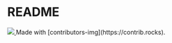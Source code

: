# README #
<!-- Copy-paste in your Readme.md file -->
<a href = "https://github.com/SAMCRO20/rb101/graphs/contributors">
<img src = "https://contrib.rocks/image?repo = SAMCRO20/rb101"/>
</a>
Made with [contributors-img](https://contrib.rocks).